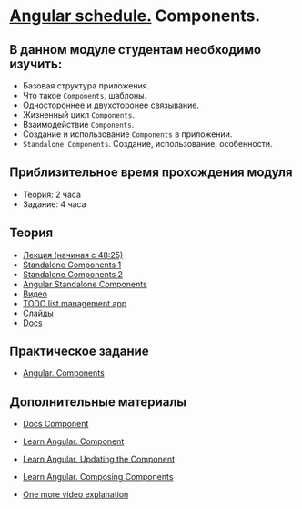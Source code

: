 # [Angular schedule.](../../README.md) Components.

## В данном модуле студентам необходимо изучить:

- Базовая структура приложения.
- Что такое `Components`, шаблоны.
- Одностороннее и двухсторонее связывание.
- Жизненный цикл `Components`.
- Взаимодействие `Components`.
- Создание и использование `Components` в приложении.
- `Standalone Components`. Создание, использование, особенности.

## Приблизительное время прохождения модуля

- Теория: 2 часа
- Задание: 4 часа

## Теория

- [Лекция (начиная с 48:25)](https://youtu.be/8lt8Mvxyo5E?t=2905)
- [Standalone Components 1](https://www.youtube.com/watch?v=x5PZwb4XurU)
- [Standalone Components 2](https://www.youtube.com/watch?v=NYqjdqBySmY)
- [Angular Standalone Components](https://www.youtube.com/watch?v=v1omt9uVpXk)
- [Видео](https://www.youtube.com/watch?v=R0nRX8jD2D0&list=PL1w1q3fL4pmj9k1FrJ3Pe91EPub2_h4jF&index=4)
- [TODO list management app](https://github.com/pavelrazuvalau/todo-list-management/tree/ce415c7a0746d8b4f70b8898a6e331d7856f50e9)
- [Слайды](https://slides.com/pavelrazuvalau/angular-intro-components#/3)
- [Docs](https://angular.io/guide/standalone-components)

## Практическое задание

- [Angular. Components](https://github.com/rolling-scopes-school/tasks/blob/master/tasks/angular/components-directives-pipes.md)

## Дополнительные материалы

- [Docs Component](https://angular.dev/guide/components)
- [Learn Angular. Component](https://angular.dev/tutorials/learn-angular/1-components-in-angular)
- [Learn Angular. Updating the Component](https://angular.dev/tutorials/learn-angular/2-updating-the-component-class)
- [Learn Angular. Composing Components](https://angular.dev/tutorials/learn-angular/3-composing-components)

- [One more video explanation](https://www.youtube.com/watch?v=23o0evRtrFI)

